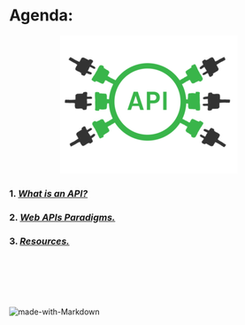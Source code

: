 # **Agenda:**

<div align="center">
    <img width="auto" height="auto" src="images/api.png">
</div>

### 1. *[What is an API?](./what-is-an-api.md)*
### 2. *[Web APIs Paradigms.](./web-api-paradigms.md)*
### 3. *[Resources.](./resources.md)*

<p>&nbsp;</p>
<p>&nbsp;</p>
<p>&nbsp;</p>

![made-with-Markdown](https://img.shields.io/badge/Made%20with-Markdown-1f425f.svg)
